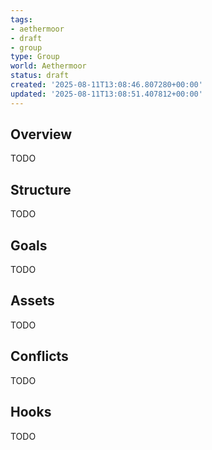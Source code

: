 ```yaml
---
tags:
- aethermoor
- draft
- group
type: Group
world: Aethermoor
status: draft
created: '2025-08-11T13:08:46.807280+00:00'
updated: '2025-08-11T13:08:51.407812+00:00'
---
```



## Overview

TODO
## Structure

TODO
## Goals

TODO
## Assets

TODO
## Conflicts

TODO
## Hooks

TODO
